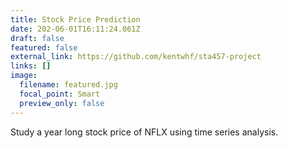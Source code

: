 ```yaml
---
title: Stock Price Prediction
date: 202-06-01T16:11:24.061Z
draft: false
featured: false
external_link: https://github.com/kentwhf/sta457-project
links: []
image:
  filename: featured.jpg
  focal_point: Smart
  preview_only: false
---
```

Study a year long stock price of NFLX using time series analysis.